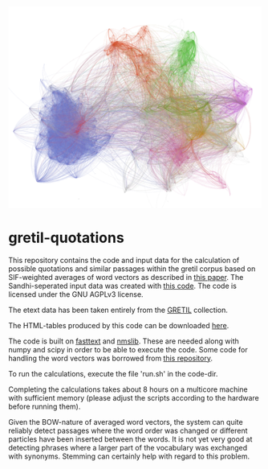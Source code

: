![Gretil graph](img/gretil-small.png)
# gretil-quotations
This repository contains the code and input data for the calculation of possible quotations and similar passages within the gretil corpus based on SIF-weighted averages of word vectors as described in [this paper](https://openreview.net/forum?id=SyK00v5xx). The Sandhi-seperated input data was created with [this code](https://github.com/OliverHellwig/sanskrit/tree/master/papers/2018emnlp).
The code is licensed under the GNU AGPLv3 license.

The etext data has been taken entirely from the [GRETIL](http://gretil.sub.uni-goettingen.de/) collection.

The HTML-tables produced by this code can be downloaded [here](https://zenodo.org/record/2532838#.XDLBMy4zZnI).


The code is built on [fasttext](https://github.com/facebookresearch/fastText) and [nmslib](https://github.com/nmslib/nmslib). These are needed along with numpy and scipy in order to be able to execute the code.
Some code for handling the word vectors was borrowed from [this repository](https://github.com/Babylonpartners/fastText_multilingual).

To run the calculations, execute the file 'run.sh' in the code-dir. 

Completing the calculations takes about 8 hours on a multicore machine with sufficient memory (please adjust the scripts according to the hardware before running them).

Given the BOW-nature of averaged word vectors, the system can quite reliably detect passages where the word order was changed or different particles have been inserted between the words. It is not yet very good at detecting phrases where a larger part of the vocabulary was exchanged with synonyms. Stemming can certainly help with regard to this problem.



